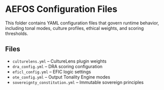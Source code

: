 # AEFOS Configuration Files

This folder contains YAML configuration files that govern runtime behavior, including tonal modes, culture profiles, ethical weights, and scoring thresholds.

## Files
- `culturelens.yml` – CultureLens plugin weights
- `dra_config.yml` – DRA scoring configuration
- `eficl_config.yml` – EFIC logic settings
- `ote_config.yml` – Output Tonality Engine modes
- `sovereignty_constitution.yml` – Immutable sovereign principles